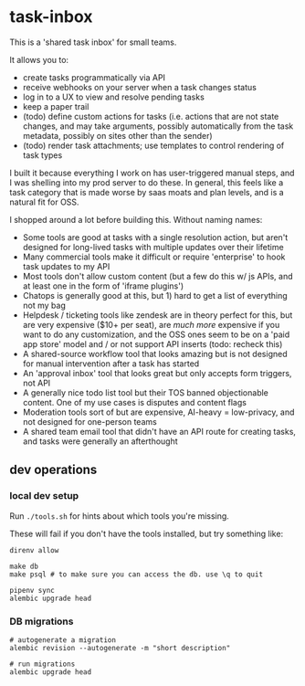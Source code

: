 # task-inbox

This is a 'shared task inbox' for small teams.

It allows you to:
- create tasks programmatically via API
- receive webhooks on your server when a task changes status
- log in to a UX to view and resolve pending tasks
- keep a paper trail
- (todo) define custom actions for tasks (i.e. actions that are not state changes, and may take arguments, possibly automatically from the task metadata, possibly on sites other than the sender)
- (todo) render task attachments; use templates to control rendering of task types

I built it because everything I work on has user-triggered manual steps, and I was shelling into my prod server to do these. In general, this feels like a task category that is made worse by saas moats and plan levels, and is a natural fit for OSS.

I shopped around a lot before building this. Without naming names:

- Some tools are good at tasks with a single resolution action, but aren't designed for long-lived tasks with multiple updates over their lifetime
- Many commercial tools make it difficult or require 'enterprise' to hook task updates to my API
- Most tools don't allow custom content (but a few do this w/ js APIs, and at least one in the form of 'iframe plugins')
- Chatops is generally good at this, but 1) hard to get a list of everything not my bag
- Helpdesk / ticketing tools like zendesk are in theory perfect for this, but are very expensive ($10+ per seat), are *much more* expensive if you want to do any customization, and the OSS ones seem to be on a 'paid app store' model and / or not support API inserts (todo: recheck this)
- A shared-source workflow tool that looks amazing but is not designed for manual intervention after a task has started
- An 'approval inbox' tool that looks great but only accepts form triggers, not API
- A generally nice todo list tool but their TOS banned objectionable content. One of my use cases is disputes and content flags
- Moderation tools sort of but are expensive, AI-heavy = low-privacy, and not designed for one-person teams
- A shared team email tool that didn't have an API route for creating tasks, and tasks were generally an afterthought

## dev operations

### local dev setup

Run `./tools.sh` for hints about which tools you're missing.

These will fail if you don't have the tools installed, but try something like:

```
direnv allow

make db
make psql # to make sure you can access the db. use \q to quit

pipenv sync
alembic upgrade head
```

### DB migrations

```
# autogenerate a migration
alembic revision --autogenerate -m "short description"

# run migrations
alembic upgrade head
```
